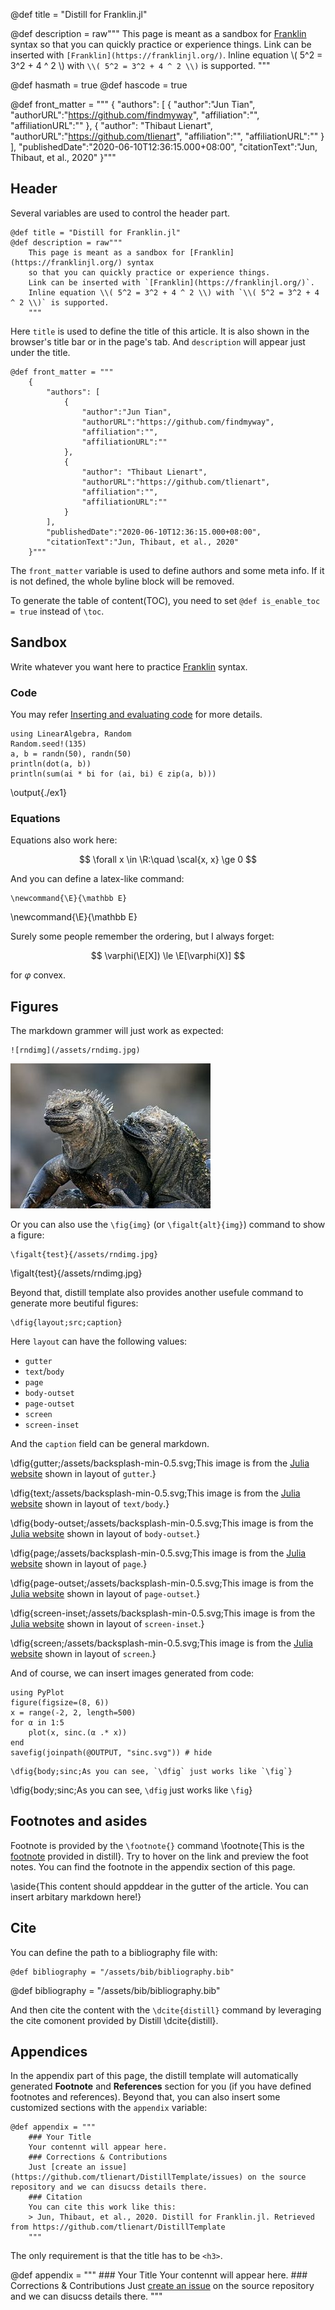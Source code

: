 @def title = "Distill for Franklin.jl"

<!-- TODO: how to support using $ as inline equation -->
<!-- TODO: how to use lx_function here?-->
<!-- TODO: how to use insert general html here -->
@def description = raw"""
    This page is meant as a sandbox for [Franklin](https://franklinjl.org/) syntax
    so that you can quickly practice or experience things.
    Link can be inserted with `[Franklin](https://franklinjl.org/)`.
    Inline equation \\( 5^2 = 3^2 + 4 ^ 2 \\) with `\\( 5^2 = 3^2 + 4 ^ 2 \\)` is supported.
    """

@def hasmath = true
@def hascode = true

@def front_matter = """
    {
        "authors": [
            {
                "author":"Jun Tian",
                "authorURL":"https://github.com/findmyway",
                "affiliation":"",
                "affiliationURL":""
            },
            {
                "author": "Thibaut Lienart",
                "authorURL":"https://github.com/tlienart",
                "affiliation":"",
                "affiliationURL":""
            }
        ],
        "publishedDate":"2020-06-10T12:36:15.000+08:00",
        "citationText":"Jun, Thibaut, et al., 2020"
    }"""

<!-- @def is_enable_toc = false -->

## Header

Several variables are used to control the header part.

```
@def title = "Distill for Franklin.jl"
@def description = raw"""
    This page is meant as a sandbox for [Franklin](https://franklinjl.org/) syntax
    so that you can quickly practice or experience things.
    Link can be inserted with `[Franklin](https://franklinjl.org/)`.
    Inline equation \\( 5^2 = 3^2 + 4 ^ 2 \\) with `\\( 5^2 = 3^2 + 4 ^ 2 \\)` is supported.
    """
```

Here `title` is used to define the title of this article. It is also shown in the browser's title bar or in the page's tab.
And `description` will appear just under the title.

```
@def front_matter = """
    {
        "authors": [
            {
                "author":"Jun Tian",
                "authorURL":"https://github.com/findmyway",
                "affiliation":"",
                "affiliationURL":""
            },
            {
                "author": "Thibaut Lienart",
                "authorURL":"https://github.com/tlienart",
                "affiliation":"",
                "affiliationURL":""
            }
        ],
        "publishedDate":"2020-06-10T12:36:15.000+08:00",
        "citationText":"Jun, Thibaut, et al., 2020"
    }"""
```

The `front_matter` variable is used to define authors and some meta info. If it is not defined, the whole byline block will be removed.

To generate the table of content(TOC), you need to set `@def is_enable_toc = true` instead of `\toc`.


## Sandbox

Write whatever you want here to practice [Franklin](https://franklinjl.org/) syntax.

### Code

You may refer [Inserting and evaluating code](https://franklinjl.org/code/) for more details.

```julia:./ex1
using LinearAlgebra, Random
Random.seed!(135)
a, b = randn(50), randn(50)
println(dot(a, b))
println(sum(ai * bi for (ai, bi) ∈ zip(a, b)))
```

\output{./ex1}

### Equations

Equations also work here:

$$ \forall x \in \R:\quad \scal{x, x} \ge 0 $$

And you can define a latex-like command:

```
\newcommand{\E}{\mathbb E}
```

\newcommand{\E}{\mathbb E}

Surely some people remember the ordering, but I always forget:

$$ \varphi(\E[X]) \le \E[\varphi(X)] $$

for $\varphi$ convex.

## Figures

The markdown grammer will just work as expected:

```
![rndimg](/assets/rndimg.jpg)
```

![rndimg](/assets/rndimg.jpg)

Or you can also use the `\fig{img}` (or `\figalt{alt}{img}`) command to show a figure:

```
\figalt{test}{/assets/rndimg.jpg}
```

\figalt{test}{/assets/rndimg.jpg}

Beyond that, distill template also provides another usefule command to generate more beutiful figures:

```
\dfig{layout;src;caption}
```

Here `layout` can have the following values:

- `gutter`
- `text`/`body`
- `page`
- `body-outset`
- `page-outset`
- `screen`
- `screen-inset`

And the `caption` field can be general markdown.

\dfig{gutter;/assets/backsplash-min-0.5.svg;This image is from the [Julia website](https://julialang.org/) shown in layout of `gutter`.}

\dfig{text;/assets/backsplash-min-0.5.svg;This image is from the [Julia website](https://julialang.org) shown in layout of `text/body`.}

\dfig{body-outset;/assets/backsplash-min-0.5.svg;This image is from the [Julia website](https://julialang.org) shown in layout of `body-outset`.}

\dfig{page;/assets/backsplash-min-0.5.svg;This image is from the [Julia website](https://julialang.org) shown in layout of `page`.}

\dfig{page-outset;/assets/backsplash-min-0.5.svg;This image is from the [Julia website](https://julialang.org) shown in layout of `page-outset`.}

\dfig{screen-inset;/assets/backsplash-min-0.5.svg;This image is from the [Julia website](https://julialang.org) shown in layout of `screen-inset`.}

\dfig{screen;/assets/backsplash-min-0.5.svg;This image is from the [Julia website](https://julialang.org) shown in layout of `screen`.}

And of course, we can insert images generated from code:

```julia:pyplot1
using PyPlot
figure(figsize=(8, 6))
x = range(-2, 2, length=500)
for α in 1:5
    plot(x, sinc.(α .* x))
end
savefig(joinpath(@OUTPUT, "sinc.svg")) # hide
```

```
\dfig{body;sinc;As you can see, `\dfig` just works like `\fig`}
```

\dfig{body;sinc;As you can see, `\dfig` just works like `\fig`}

## Footnotes and asides

Footnote is provided by the `\footnote{}` command \footnote{This is the [footnote]() provided in distill}. Try to hover on the link and preview the foot notes. You can find the footnote in the appendix section of this page.

\aside{This content should appddear in the gutter of the article. You can insert arbitary markdown here!}

## Cite

You can define the path to a bibliography file with:

```
@def bibliography = "/assets/bib/bibliography.bib"
```

@def bibliography = "/assets/bib/bibliography.bib"

And then cite the content with the `\dcite{distill}` command by leveraging the cite comonent provided by Distill \dcite{distill}.

## Appendices

In the appendix part of this page, the distill template will automatically generated **Footnote** and **References** section for you (if you have defined footnotes and references). Beyond that, you can also insert some customized sections with the `appendix` variable:

```
@def appendix = """
    ### Your Title
    Your contennt will appear here.
    ### Corrections & Contributions
    Just [create an issue](https://github.com/tlienart/DistillTemplate/issues) on the source repository and we can disucss details there.
    ### Citation
    You can cite this work like this:
    > Jun, Thibaut, et al., 2020. Distill for Franklin.jl. Retrieved from https://github.com/tlienart/DistillTemplate
    """
```

The only requirement is that the title has to be `<h3>`.

@def appendix = """
    ### Your Title
    Your contennt will appear here.
    ### Corrections & Contributions
    Just [create an issue](https://github.com/tlienart/DistillTemplate/issues) on the source repository and we can disucss details there.
    """

